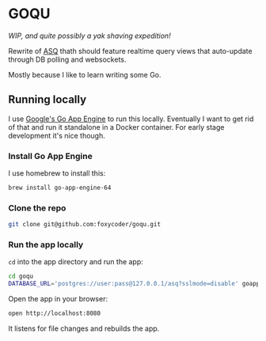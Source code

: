 # GOQU

_WIP, and quite possibly a yak shaving expedition!_

Rewrite of [ASQ](https://github.com/Springest/ASQ) thath should feature
realtime query views that auto-update through DB polling and websockets.

Mostly because I like to learn writing some Go.

## Running locally

I use [Google's Go App Engine](https://cloud.google.com/appengine/docs/go/)
to run this locally. Eventually I want to get rid of that and run it
standalone in a Docker container. For early stage development it's nice
though.

### Install Go App Engine

I use homebrew to install this:

```bash
brew install go-app-engine-64
```

### Clone the repo

```bash
git clone git@github.com:foxycoder/goqu.git
```

### Run the app locally

`cd` into the app directory and run the app:

```bash
cd goqu
DATABASE_URL='postgres://user:pass@127.0.0.1/asq?sslmode=disable' goapp serve
```

Open the app in your browser:

```bash
open http://localhost:8080
```

It listens for file changes and rebuilds the app.
